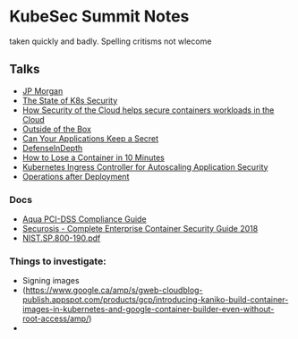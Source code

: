 # KubeSec Summit Notes

taken quickly and badly. Spelling critisms not wlecome

## Talks

* [JP Morgan](JPMorgan.md)
* [The State of K8s Security](stateOfK8sSecurity.md)
* [How Security of the Cloud helps secure containers workloads in the Cloud](AWSSecurityOfCloud.md)
* [Outside of the Box](OutsideTheBox.md)
* [Can Your Applications Keep a Secret](CanYourApplicationsKeepASecret.md)
* [DefenseInDepth](DefenseInDepth.md)
* [How to Lose a Container in 10 Minutes](HowToLoseAContainerIn10Minutes.md)
* [Kubernetes Ingress Controller for Autoscaling Application Security](KubernetesIngressControllerforAutoscalingApplicationSecurity.md)
* [Operations after Deployment](OpsAfterDeployment.md)

### Docs
* [Aqua PCI-DSS Compliance Guide](AquaPCI-DSSComplianceGuide.pdf)
* [Securosis - Complete Enterprise Container Security Guide 2018](SecurosisCompleteEnterpriseContainerSecurityGuide2018.pdf)
* [NIST.SP.800-190.pdf](NIST.SP.800-190.pdf)

### Things to investigate:
* Signing images
* (https://www.google.ca/amp/s/gweb-cloudblog-publish.appspot.com/products/gcp/introducing-kaniko-build-container-images-in-kubernetes-and-google-container-builder-even-without-root-access/amp/)
* 